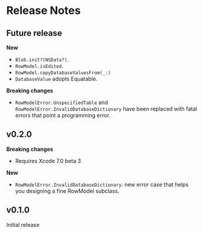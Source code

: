 Release Notes
=============

## Future release

**New**

- `Blob.init?(NSData?)`.
- `RowModel.isEdited`.
- `RowModel.copyDatabaseValuesFrom(_:)`
- `DatabaseValue` adopts Equatable.

**Breaking changes**

- `RowModelError.UnspecifiedTable` and `RowModelError.InvalidDatabaseDictionary` have been replaced with fatal errors that point a programming error.

## v0.2.0

**Breaking changes**

- Requires Xcode 7.0 beta 3

**New**

- `RowModelError.InvalidDatabaseDictionary`: new error case that helps you designing a fine RowModel subclass.


## v0.1.0

Initial release
